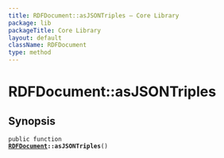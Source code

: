 ```yaml
---
title: RDFDocument::asJSONTriples — Core Library
package: lib
packageTitle: Core Library
layout: default
className: RDFDocument
type: method
---
```


# RDFDocument::asJSONTriples

## Synopsis

<code>public function <b><a href="RDFDocument">RDFDocument</a>::asJSONTriples</b>()</code>

